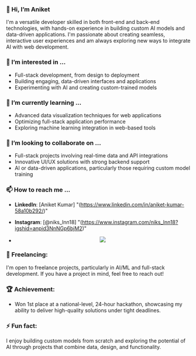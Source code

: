 ### 👋 Hi, I’m Aniket

I'm a versatile developer skilled in both front-end and back-end technologies, with hands-on experience in building custom AI models and data-driven applications. I'm passionate about creating seamless, interactive user experiences and am always exploring new ways to integrate AI with web development.

### 👀 I’m interested in ...
- Full-stack development, from design to deployment
- Building engaging, data-driven interfaces and applications
- Experimenting with AI and creating custom-trained models

### 🌱 I’m currently learning ...
- Advanced data visualization techniques for web applications
- Optimizing full-stack application performance
- Exploring machine learning integration in web-based tools

### 💞️ I’m looking to collaborate on ...
- Full-stack projects involving real-time data and API integrations
- Innovative UI/UX solutions with strong backend support
- AI or data-driven applications, particularly those requiring custom model training

### 📫 How to reach me ...
- **LinkedIn**: [Aniket Kumar] "(https://www.linkedin.com/in/aniket-kumar-58a10b292/)"
- **Instagram**: [@niks_lnn18] "(https://www.instagram.com/niks_lnn18?igshid=anpid3NnNGp6bjM2)"

- <div align="center">
  <img src="[https://media.giphy.com/media/3o7TKMt1VVNkHV2PaE/giphy.gif](https://media0.giphy.com/media/v1.Y2lkPTc5MGI3NjExbDV4eWtoYnkxNjM3Y29ldWdpdHVsN3hwMGxmcjRmaWVnazc4MGJlMCZlcD12MV9pbnRlcm5hbF9naWZfYnlfaWQmY3Q9Zw/3o7aDfulMGefshaQBW/giphy.gif)" >
  <style>
    @keyframes spin {
      0% { transform: rotate(0deg); }
      100% { transform: rotate(360deg); }
    }
  </style>
</div>


### 💼 Freelancing:
I'm open to freelance projects, particularly in AI/ML and full-stack development. If you have a project in mind, feel free to reach out!

### 🏆 Achievement:
- Won 1st place at a national-level, 24-hour hackathon, showcasing my ability to deliver high-quality solutions under tight deadlines.

### ⚡ Fun fact:
I enjoy building custom models from scratch and exploring the potential of AI through projects that combine data, design, and functionality.
